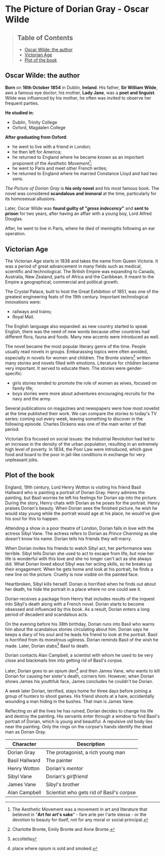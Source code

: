 **The Picture of Dorian Gray - Oscar Wilde**
===
> ## **Table of Contents**
> + [Oscar Wilde: the author](#oscar-wilde-the-author)
> + [Victorian Age](#victorian-age)
> + [Plot of the book](#plot-of-the-book)
## **Oscar Wilde: the author**
**Born** on **16th October 1854** in Dublin, **Ireland**. His father, **Sir William Wilde**, aws a famous eye doctor; his mother, **Lady Jane**, was a **poet and linguist**. Wilde was influenced by his mother, he often was invited to observe her frequent parties.

**He studied in**:
+ Dublin, Trinity College
+ Oxford, Magdalen College

**After graduating from Oxford**:
+ he went to live with a friend in London;
+ he then left for America;
+ he returned to England where he became known as an important proponent of the *Aesthetic Movement*[^1];
+ he went to Paris and meet other French writes;
+ he returned to England where he married Constance Lloyd and had two sons.

*The Picture of Dorian Gray* is **his only novel** and his most famous book. The novel was considered **scandalous and immoral** at the time, particularly for its homosexual allusions.

Later, Oscar Wilde was **found guilty of "*gross indecency*"** and **sent to prison** for two years, after having an affair with a young boy, Lord Alfred Douglas.

After, he went to live in Paris, where he died of meningitis following an ear operation.
  
[^1]: The Aesthetic Movement was a movement in art and literature that believed in "**Art for art's sake**" - fare arte per l'arte stessa - or the devotion to beauty for itself, not for any moral or social principal.
## **Victorian Age**

The Victorian Age starts in 1838 and takes the name from Queen Victoria. It was a period of great advancement in many fields such as medical, scientific and technological. The British Empire was expanding to Canada, Australia, New Zealand, parts of Africa and the Caribbean. It meant to the Empire a geographical, commercial and political growth.

The Crystal Palace, built to host the Great Exhibition of 1851, was one of the greatest engineering feats of the 19th century. Important technological innovations were:
+ railways and trains;
+ Royal Mail.

The English language also expanded: as new country started to speak English, there was the need of new words because other countries had different flora, fauna and foods. Many new accents were introduced as well.

The novel became the most popular literary genre of the time. People usually read novels in groups. Embarassing topics were often avoided, especially in novels for women and children.
The Bronte sisters[^2] written many stories and novels filled with emotions.
Literature for children became very important. It served to educate them. The stories were gender-specific:
+ girls stories tended to promote the role of women as wives, focused on family life;
+ boys stories were more about adventures encouraging recruits for the navy and the army.

Several publications on magazines and newspapers were how most novelist at the time published their work. We can compare the stories to today's TV series: coming out every week, leaving something to discover in the following episode. Charles Dickens was one of the main writer of that period.

Victorian Era focused on social issues: the Industrial Revolution had led to an increase in the density of the urban population, resulting in an extremely high level of poverty. In 1834, the Poor Law were introduced, which gave food and board to the poor in jail-like conditions in exchange for very unpleasant jobs.

[^2]: Charlotte Bronte, Emily Bronte and Anne Bronte.

## **Plot of the book**
England, 19th century, Lord Henry Wotton is visiting his friend Basil Hallward who is painting a portrait of Dorian Gray. Henry admires the painting, but Basil worries he left his feelings for Dorian sip into the picture. During the story, Henry chats with Dorian as he poses for the portrait. Henry praises Dorian's beauty. When Dorian sees the finished picture, he wish he would stay young while the portrait would age at his place, he would've give his soul for this to happen.

Attending a show in a poor theatre of London, Dorian falls in love with the actress Sibyl Vane. The actress refers to Dorian as *Prince Charming* as she doesn't know his name. Dorian tells his friends they will marry.

When Dorian invites his friends to watch Sibyl act, her performance was terrible. Sibyl tells Dorian she used to act to escape from life, but now her life is wonderful with this love and she no longer can't act as she always did. What Dorian loved about Sibyl was her acting skills, so he breaks up their engagement. When he gets home and look at his portrait, he finds a new line on the picture. Cruelty is now visible on the painted face.

Heartbroken, Sibyl kills herself. Dorian is horrified when he finds out about her death, he hide the portrait in a place where no one could see it.

Dorian receives a package from Henry that includes results of the inquest into Sibyl's death along with a French novel. Dorian starts to become obsessed and influenced by this book. As a result, Dorian enters a long period of decadent and scandalous acts.

On the evening before his 38th birthday, Dorian runs into Basil who warns him about the scandalous stories circulating about him. Dorian says he keeps a diary of his soul and he leads his friend to look at the portrait. Basil is horrified from its monstrous ugliness. Dorian reminds Basil of the wish he made.
Later, Dorian stabs[^3] Basil to death.

Dorian contacts Alan Campbell, a scientist with whom he used to be very close and blackmails him into getting rid of Basil's corpse.

Later, Dorian goes to an opium den[^4] and then James Vane, who wants to kill Dorian for causing her sister's death, corners him. However, when Dorian shows James his youthfuk face, James concludes he couldn't be Dorian.

A week later Dorian, terrified, stays home for three days before joining a group of hunters to shoot games. His friend shoots at a hare, accidentally wounding a man hiding in the bushes. That man is James Vane.

Reflecting on all the lives he has ruined, Dorian decides to change his life and destroy the painting. His servants enter through a window to find Basil's portrait of Dorian, which is young and beautiful. A repulsive old body lies near the painting. Only the rings on the corpse's hands identify the dead man as Dorian Gray.

[^4]: place where opium is sold and smoked.

[^3]: accoltella

| Character | Description |
| --------- | ----------- |
| Dorian Gray | The protagonist, a rich young man |
| Basil Hallward | The painter |
| Henry Wotton | Dorian's *mentor* |
| Sibyl Vane | Dorian's *girlfriend* |
| James Vane | Sibyl's brother |
| Alan Campbell | Scientist who gets rid of Basil's corpse |
